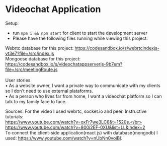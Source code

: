 # Videochat Application

Setup:
- run ```npm i && npm start``` for client to start the development server
- Please have the following files running while viewing this project:

Webrtc database for this project:
https://codesandbox.io/s/webrtcindexjs-vt3e7?file=/src/index.js
</br>
Mongoose database for this project:
https://codesandbox.io/s/videochatappserverjs-9b7em?file=/src/meetingRoute.js
</br>
</br>
User stories </br>
• As a website owner, I want a private way to communicate with my clients so I don't need to use external plataforms. </br>
• As a person who lives far from home, I want a videochat platform so I can talk to my family face to face.</br>


Sources:
For the video I used webrtc, socket.io and peer. Instructive tutorials: </br> 
https://www.youtube.com/watch?v=oxFr7we3LC8&t=1520s.</br>
https://www.youtube.com/watch?v=800i2EF-0XU&list=LL&index=2</br>
To connect the client-side application(react js) with database(mongodb) I used: https://www.youtube.com/watch?v=nUbNn0voiBI.
</br> 
